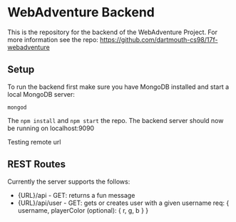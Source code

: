 # WebAdventure Backend

This is the repository for the backend of the WebAdventure Project. For more information see the repo: https://github.com/dartmouth-cs98/17f-webadventure

## Setup
To run the backend first make sure you have MongoDB installed and start a local MongoDB server:
```
mongod
```
The `npm install` and `npm start` the repo.
The backend server should now be running on localhost:9090

Testing remote url

## REST Routes
Currently the server supports the follows:

* {URL}/api - GET: returns a fun message
* {URL}/api/user - GET: gets or creates user with a given username
  req: {
    username,
    playerColor (optional): {
      r, g, b
      }
    }
